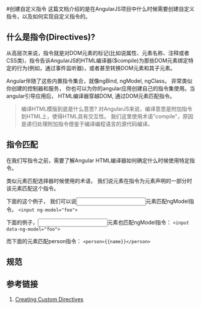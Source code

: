 #创建自定义指令
  这篇文档介绍的是在AngularJS项目中什么时候需要创建自定义指令，以及如何实现自定义指令的。

## 什么是指令(Directives)?

  从高层次来说，指令就是对DOM元素的标记(比如说属性、元素名称、注释或者CSS类)，指令告诉AngularJS的HTML编译器($compile)为那些DOM元素绑定特定的行为(例如，通过事件监听器)，或者甚至转换DOM元素和其子元素。

  Angular伴随了这些内置指令集合，就像ngBind, ngModel, ngClass。 非常类似你创建的控制器和服务， 你也可以为你的angular应用创建自己的指令集使用。当angular引导应用后， HTML编译器穿越DOM, 通过DOM元素匹配指令。

> 编译HTML模版到底是什么意思? 对AngularJS来说，编译意思是附加指令到HTML上，使得HTML具有交互性。 我们这里使用术语"compile"，原因是递归处理附加指令借鉴于编译编程语言的源代码编译。

## 指令匹配
  在我们写指令之前，需要了解Angular HTML编译器如何确定什么时候使用特定指令。
  
  类似元素匹配选择器时候使用的术语， 我们说元素在指令为元素声明的一部分时该元素匹配这个指令。

  下面的这个例子， 我们可以说<input>元素匹配ngModel指令。
`<input ng-model="foo">`

  下面的例子，<input>元素也匹配ngModel指令：
`<input data-ng-model="foo">`
  
  而下面的元素匹配person指令：
`<person>{{name}}</person>`

## 规范


  
## 参考链接
1. [Creating Custom Directives](https://docs.angularjs.org/guide/directive)
